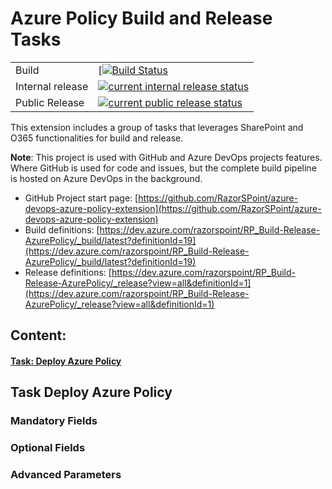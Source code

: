 
# Azure Policy Build and Release Tasks

|||
|-|-|
|Build|[[![Build Status](https://dev.azure.com/razorspoint/RP_Build-Release-AzurePolicy/_apis/build/status/RazorSPoint.azure-devops-azure-policy-extension)](https://dev.azure.com/razorspoint/RP_Build-Release-AzurePolicy/_build/latest?definitionId=17)|
|Internal release| [![current internal release status](https://vsrm.dev.azure.com/RazorSpoint/_apis/public/Release/badge/3809133c-f9cd-4d0d-8e63-d1953bedc6cf/1/1)](https://dev.azure.com/razorspoint/RP_Build-Release-AzurePolicy/_release?view=mine&definitionId=4&_a=releases)|
|Public Release|[![current public release status](https://vsrm.dev.azure.com/RazorSpoint/_apis/public/Release/badge/3809133c-f9cd-4d0d-8e63-d1953bedc6cf/1/2)](https://dev.azure.com/razorspoint/RP_Build-Release-AzurePolicy/_release?view=mine&definitionId=4&_a=releases)|

This extension includes a group of tasks that leverages SharePoint and O365 functionalities for build and release.

**Note**: This project is used with GitHub and Azure DevOps projects features. Where GitHub is used for code and issues, but the complete build pipeline is hosted on Azure DevOps in the background.

* GitHub Project start page: [https://github.com/RazorSPoint/azure-devops-azure-policy-extension](https://github.com/RazorSPoint/azure-devops-azure-policy-extension)
* Build definitions: [https://dev.azure.com/razorspoint/RP_Build-Release-AzurePolicy/_build/latest?definitionId=19](https://dev.azure.com/razorspoint/RP_Build-Release-AzurePolicy/_build/latest?definitionId=19)
* Release definitions: [https://dev.azure.com/razorspoint/RP_Build-Release-AzurePolicy/_release?view=all&definitionId=1](https://dev.azure.com/razorspoint/RP_Build-Release-AzurePolicy/_release?view=all&definitionId=1)

## Content:

#### [Task: Deploy Azure Policy](#Task-Deploy-Azure-Policy)

## <a id="Task-Deploy-Azure-Policy"> </a> Task Deploy Azure Policy

### Mandatory Fields

### Optional Fields

### Advanced Parameters